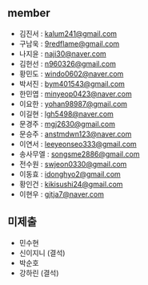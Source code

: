 ## member
- 김진서 : kalum241@gmail.com
- 구남욱 : 9redflame@gmail.com
- 나지윤 : naji30@naver.com
- 김헌선 : n960326@gmail.com
- 황민도 : windo0602@naver.com
- 박서진 : bym401543@gmail.com
- 한민엽 : minyeop0423@naver.com
- 이요한 : yohan98987@gmail.com
- 이길현 : lgh5498@naver.com
- 문경주 : mgj2630@gmail.com
- 문승주 : anstmdwn123@naver.com
- 이연서 : leeyeonseo333@gmail.com
- 송사무엘 : songsme2886@gmail.com
- 전수원 : swjeon0330@gmail.com
- 이동효 : idonghyo2@gmail.com
- 황인건 : kikisushi24@gmail.com
- 이현우 : gjtja7@naver.com

## 미제출
- 민수현
- 신이지니 (결석)
- 박순호 
- 강하린 (결석)
